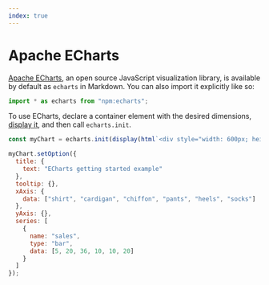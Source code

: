 ```yaml
---
index: true
---
```


# Apache ECharts

[Apache ECharts](https://echarts.apache.org), an open source JavaScript visualization library, is available by default as `echarts` in Markdown. You can also import it explicitly like so:

```js run=false
import * as echarts from "npm:echarts";
```

To use ECharts, declare a container element with the desired dimensions, [display it](../javascript/display), and then call `echarts.init`.

```js echo
const myChart = echarts.init(display(html`<div style="width: 600px; height:400px;"></div>`));

myChart.setOption({
  title: {
    text: "ECharts getting started example"
  },
  tooltip: {},
  xAxis: {
    data: ["shirt", "cardigan", "chiffon", "pants", "heels", "socks"]
  },
  yAxis: {},
  series: [
    {
      name: "sales",
      type: "bar",
      data: [5, 20, 36, 10, 10, 20]
    }
  ]
});
```
